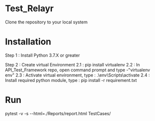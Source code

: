 # Test_Relayr
Clone the repository to your local system

# Installation
  Step 1 :  Install Python 3.7.X or greater

  Step 2 :  Create virtual Environment
          2.1 : pip install virtualenv
          2.2 : In API_Test_Framework repo, open command prompt and type -"virtualenv env"
          2.3 : Activate virtual environment, type : .\env\Scripts\activate
          2.4 : Install required python module, type : pip install -r requirement.txt

# Run        
pytest -v -s --html=./Reports/report.html TestCases/
